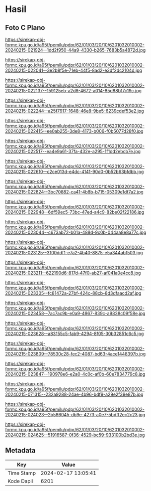 # Hasil

## Foto C Plano

https://sirekap-obj-formc.kpu.go.id/a95f/pemilu/pdpr/62/01/03/20/10/6201032010002-20240215-021924--1dd2f950-44a9-4330-b265-7683b5a4872d.jpg

https://sirekap-obj-formc.kpu.go.id/a95f/pemilu/pdpr/62/01/03/20/10/6201032010002-20240215-022041--3e2b8f5e-71eb-44f5-8ad2-e3df2dc2104d.jpg

https://sirekap-obj-formc.kpu.go.id/a95f/pemilu/pdpr/62/01/03/20/10/6201032010002-20240215-022137--159125eb-a2d8-4672-a014-85d88b17c19c.jpg

https://sirekap-obj-formc.kpu.go.id/a95f/pemilu/pdpr/62/01/03/20/10/6201032010002-20240215-022244--a25f7917-1648-46e8-9be5-6239cdef53e2.jpg

https://sirekap-obj-formc.kpu.go.id/a95f/pemilu/pdpr/62/01/03/20/10/6201032010002-20240215-022415--ee0ab255-3de8-4173-b006-f0b5077d28f0.jpg

https://sirekap-obj-formc.kpu.go.id/a95f/pemilu/pdpr/62/01/03/20/10/6201032010002-20240215-022517--ea4e9a61-37fa-432e-a295-1f1dd2ebcb7e.jpg

https://sirekap-obj-formc.kpu.go.id/a95f/pemilu/pdpr/62/01/03/20/10/6201032010002-20240215-022610--c2ce013d-e4dc-4141-90d0-0b52b63bfdbb.jpg

https://sirekap-obj-formc.kpu.go.id/a95f/pemilu/pdpr/62/01/03/20/10/6201032010002-20240215-022824--3bc70882-ca41-4b8b-b715-05309e1df7a2.jpg

https://sirekap-obj-formc.kpu.go.id/a95f/pemilu/pdpr/62/01/03/20/10/6201032010002-20240215-022948--6df59ec5-73bc-47ed-a4c9-82be02f22186.jpg

https://sirekap-obj-formc.kpu.go.id/a95f/pemilu/pdpr/62/01/03/20/10/6201032010002-20240215-023044--c673ab72-b01a-488d-9c0b-044aa8e8a77c.jpg

https://sirekap-obj-formc.kpu.go.id/a95f/pemilu/pdpr/62/01/03/20/10/6201032010002-20240215-023125--3100ddf1-e7a2-4b40-8875-e5a344abf503.jpg

https://sirekap-obj-formc.kpu.go.id/a95f/pemilu/pdpr/62/01/03/20/10/6201032010002-20240215-023211--622190d6-817d-47f0-ab27-af041a0e4cc8.jpg

https://sirekap-obj-formc.kpu.go.id/a95f/pemilu/pdpr/62/01/03/20/10/6201032010002-20240215-023305--fc81472a-27bf-424c-88cb-8d3dfaacd2af.jpg

https://sirekap-obj-formc.kpu.go.id/a95f/pemilu/pdpr/62/01/03/20/10/6201032010002-20240215-023458--7ac7ac9b-e0a9-4867-839c-a9838c09f58e.jpg

https://sirekap-obj-formc.kpu.go.id/a95f/pemilu/pdpr/62/01/03/20/10/6201032010002-20240215-023628--a83155c5-fab9-4294-8f05-30b32851c6c5.jpg

https://sirekap-obj-formc.kpu.go.id/a95f/pemilu/pdpr/62/01/03/20/10/6201032010002-20240215-023809--78530c28-fec2-4087-bd63-4ace1448397b.jpg

https://sirekap-obj-formc.kpu.go.id/a95f/pemilu/pdpr/62/01/03/20/10/6201032010002-20240215-023847--190978e6-e2a0-4c0c-af0b-60e7834779c8.jpg

https://sirekap-obj-formc.kpu.go.id/a95f/pemilu/pdpr/62/01/03/20/10/6201032010002-20240215-071315--232a9288-24ae-4b96-bdf9-a29e2f39e87b.jpg

https://sirekap-obj-formc.kpu.go.id/a95f/pemilu/pdpr/62/01/03/20/10/6201032010002-20240215-024023--2b586045-db9e-4273-a0e7-5bdff2ec2c23.jpg

https://sirekap-obj-formc.kpu.go.id/a95f/pemilu/pdpr/62/01/03/20/10/6201032010002-20240215-024625--51916587-0f36-4529-bc59-933100b2bd3e.jpg


## Metadata

| Key        | Value               |
| ---------- | ------------------- |
| Time Stamp | 2024-02-17 13:05:41 |
| Kode Dapil | 6201                |



